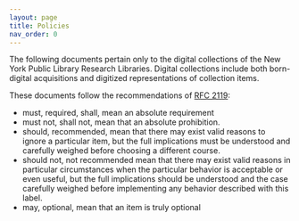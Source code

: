 ```yaml
---
layout: page
title: Policies
nav_order: 0
---
```


The following documents pertain only to the digital collections of the New York Public Library Research Libraries.
Digital collections include both born-digital acquisitions and digitized representations of collection items.

These documents follow the recommendations of [RFC 2119](https://www.rfc-editor.org/rfc/rfc2119):

* must, required, shall, mean an absolute requirement
* must not,  shall not, mean that an absolute prohibition.
* should, recommended, mean that there may exist valid reasons to ignore a particular item, but the full implications must be understood and carefully weighed before choosing a different course.
* should not, not recommended mean that there may exist valid reasons in particular circumstances when the particular behavior is acceptable or even useful, but the full implications should be understood and the case carefully weighed before implementing any behavior described with this label.
* may, optional, mean that an item is truly optional
